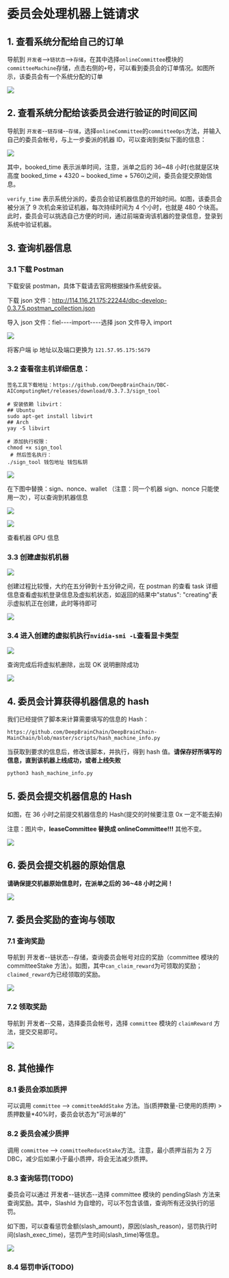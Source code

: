 # 委员会处理机器上链请求

## 1. 查看系统分配给自己的订单

导航到 `开发者`-->`链状态`-->`存储`，在其中选择`onlineCommittee`模块的`committeeMachine`存储，点击右侧的`+`号，可以看到委员会的订单情况。如图所示，该委员会有一个系统分配的订单

![](./assets/machine_verification.assets/image-20210601164137286.png)

## 2. 查看系统分配给该委员会进行验证的时间区间

导航到 `开发者`--`链存储`--`存储`，选择`onlineCommittee`的`committeeOps`方法，并输入自己的委员会帐号，与上一步委派的机器 ID，可以查询到类似下面的信息：

![](./assets/machine_verification.assets/image-20210601164631426.png)

其中，booked_time 表示派单时间，注意，派单之后的 36~48 小时(也就是区块高度 booked_time + 4320 ~ booked_time + 5760)之间，委员会提交原始信息。

`verify_time` 表示系统分派的，委员会验证机器信息的开始时间。如图，该委员会被分派了 9 次机会来验证机器，每次持续时间为 4 个小时，也就是 480 个块高。此时，委员会可以挑选自己方便的时间，通过前端查询该机器的登录信息，登录到系统中验证机器。

## 3. 查询机器信息

### 3.1 下载 Postman

下载安装 postman，具体下载请去官网根据操作系统安装。

下载 json 文件：http://114.116.21.175:22244/dbc-develop-0.3.7.5.postman_collection.json

导入 json 文件：fiel----import----选择 json 文件导入 import

![](./assets/machine_verification.assets/133870420-b790637c-cab6-44f9-ba00-493eadc951cd.png)

将客户端 ip 地址以及端口更换为 `121.57.95.175:5679`

### 3.2 查看宿主机详细信息：

```shell
签名工具下载地址：https://github.com/DeepBrainChain/DBC-AIComputingNet/releases/download/0.3.7.3/sign_tool

# 安装依赖 libvirt：
## Ubuntu
sudo apt-get install libvirt
## Arch
yay -S libvirt

# 添加执行权限：
chmod +x sign_tool
 # 然后签名执行：
./sign_tool 钱包地址 钱包私钥
```

![](./assets/machine_verification.assets/133870889-61976abb-ae6b-4cd6-97e3-9e9205745346.png)

在下图中替换：sign、nonce、wallet （注意：同一个机器 sign、nonce 只能使用一次），可以查询到机器信息

![](./assets/machine_verification.assets/133870573-04dbcb84-9112-4837-b8e4-20db8538c079.png)

![](./assets/machine_verification.assets/133871452-06dde25a-9691-44dc-b35b-124dbece44fd.png)

查看机器 GPU 信息

### 3.3 创建虚拟机机器

![](./assets/machine_verification.assets/test_create.png)

创建过程比较慢，大约在五分钟到十五分钟之间，在 postman 的查看 task 详细信息查看虚拟机登录信息及虚拟机状态，如返回的结果中"status": "creating"表示虚拟机正在创建，此时等待即可

![](./assets/machine_verification.assets/task_info.png)

### 3.4 进入创建的虚拟机执行`nvidia-smi -L`查看显卡类型

![](./assets/machine_verification.assets/nvidia.png)

查询完成后将虚拟机删除，出现 OK 说明删除成功

![](./assets/machine_verification.assets/delete.png)

## 4. 委员会计算获得机器信息的 hash

我们已经提供了脚本来计算需要填写的信息的 Hash：

`https://github.com/DeepBrainChain/DeepBrainChain-MainChain/blob/master/scripts/hash_machine_info.py`

当获取到要求的信息后，修改该脚本，并执行，得到 hash 值。**请保存好所填写的信息，直到该机器上线成功，或者上线失败**

```bash
python3 hash_machine_info.py
```

## 5. 委员会提交机器信息的 Hash

如图，在 36 小时之前提交机器信息的 Hash(提交的时候要注意 0x 一定不能去掉)

注意：图片中，**leaseCommittee 替换成 onlineCommittee!!!** 其他不变。

![](./assets/machine_verification.assets/image-20210601165736511.png)

## 6. 委员会提交机器的原始信息

**请确保提交机器原始信息时，在派单之后的 36~48 小时之间！**

![](./assets/machine_verification.assets/image-20210601165851303.png)

## 7. 委员会奖励的查询与领取

### 7.1 查询奖励

导航到 开发者--链状态--存储，查询委员会帐号对应的奖励（committee 模块的 committeeStake 方法）。如图，其中`can_claim_reward`为可领取的奖励；`claimed_reward`为已经领取的奖励。

![](./assets/machine_verification.assets/image-20211020112744070.png)

### 7.2 领取奖励

导航到 开发者--交易，选择委员会帐号，选择 `committee` 模块的 `claimReward` 方法，提交交易即可。

![](./assets/machine_verification.assets/image-20211020112948942.png)

## 8. 其他操作

### 8.1 委员会添加质押

可以调用 `committee` --> `committeeAddStake` 方法。当(质押数量-已使用的质押) > 质押数量\*40%时，委员会状态为"可派单的"

### 8.2 委员会减少质押

调用 `committee` --> `committeeReduceStake`方法。注意，最小质押当前为 2 万 DBC，减少后如果小于最小质押，将会无法减少质押。

### 8.3 查询惩罚(TODO)

委员会可以通过 开发者--链状态--选择 committee 模块的 pendingSlash 方法来查询奖励。其中，SlashId 为自增的，可以不包含该值，查询所有还没执行的惩罚。

如下图，可以查看惩罚金额(slash_amount)，原因(slash_reason)，惩罚执行时间(slash_exec_time)，惩罚产生时间(slash_time)等信息。

![](./assets/machine_verification.assets/image-20211020113330231.png)

### 8.4 惩罚申诉(TODO)
